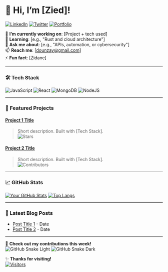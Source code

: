 # 👋 Hi, I’m [Zied]! 

[![LinkedIn](https://img.shields.io/badge/LinkedIn-0077B5?style=for-the-badge&logo=linkedin&logoColor=white)](https://www.linkedin.com/in/zied-meddeb-7087a2266/)
[![Twitter](https://img.shields.io/badge/Twitter-1DA1F2?style=for-the-badge&logo=twitter&logoColor=white)](https://twitter.com/your-handle)
[![Portfolio](https://img.shields.io/badge/Portfolio-FF5722?style=for-the-badge&logo=google-chrome&logoColor=white)](https://your-portfolio.com)

🔭 **I’m currently working on**: [Project + tech used]  
🌱 **Learning**: [e.g., "Rust and cloud architecture"]  
💬 **Ask me about**: [e.g., "APIs, automation, or cybersecurity"]  
📫 **Reach me**: [dounzay@gmail.com]  
⚡ **Fun fact**: [Zidane]

---

### 🛠️ Tech Stack
![JavaScript](https://img.shields.io/badge/JavaScript-F7DF1E?style=flat&logo=javascript&logoColor=black)
![React](https://img.shields.io/badge/React-61DAFB?style=flat&logo=react&logoColor=black)
![MongoDB](https://img.shields.io/badge/MongoDB-61DAFB?style=flat&logo=react&logoColor=black)
![NodeJS](https://img.shields.io/badge/Nodejs-61DAFB?style=flat&logo=react&logoColor=black)

---

### 🚀 Featured Projects

#### [Project 1 Title](https://github.com/your/project1)
> Short description. Built with [Tech Stack].  
> ![Stars](https://img.shields.io/github/stars/your/project1?style=social)

#### [Project 2 Title](https://github.com/your/project2)
> Short description. Built with [Tech Stack].  
> ![Contributors](https://img.shields.io/github/contributors/your/project2?style=flat)

---

### 📈 GitHub Stats

[![Your GitHub Stats](https://github-readme-stats.vercel.app/api?zied-mb=your-zied-mb&show_icons=true&theme=radical)]((https://github.com/zied-mb))
[![Top Langs](https://github-readme-stats.vercel.app/api/top-langs/?zied-mb=zied-mb&layout=compact&theme=radical)](https://github.com/zied-mb)

---

### 📝 Latest Blog Posts
<!-- Add your blog posts using RSS or manual links -->
- [Post Title 1](https://your-blog.com/post1) - Date  
- [Post Title 2](https://your-blog.com/post2) - Date  

---

👷 **Check out my contributions this week!**  
![GitHub Snake Light](https://raw.githubusercontent.com/your-username/your-username/output/github-contribution-grid-snake.svg#gh-light-mode-only)
![GitHub Snake Dark](https://raw.githubusercontent.com/your-username/your-username/output/github-contribution-grid-snake-dark.svg#gh-dark-mode-only)

✨ **Thanks for visiting!**  
[![Visitors](https://visitor-badge.laobi.icu/badge?page_id=your-username.your-username)](https://github.com/your-username)

